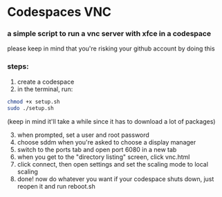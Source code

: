 # Codespaces VNC
### a simple script to run a vnc server with xfce in a codespace
please keep in mind that you're risking your github account by doing this
### steps:

1. create a codespace
2. in the terminal, run:
```bash
chmod +x setup.sh
sudo ./setup.sh
```
(keep in mind it'll take a while since it has to download a lot of packages)

3. when prompted, set a user and root password
4. choose sddm when you're asked to choose a display manager
5. switch to the ports tab and open port 6080 in a new tab
6. when you get to the "directory listing" screen, click vnc.html
7. click connect, then open settings and set the scaling mode to local scaling
8. done! now do whatever you want
if your codespace shuts down, just reopen it and run reboot.sh
